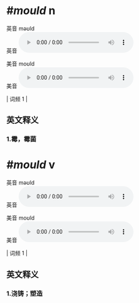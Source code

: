 # ***\#mould*** n
英音 məʊld  
英音
<audio src="./media/mould1.aac" controls="controls"></audio>

美音 moʊld  
美音
<audio src="./media/mould2.aac" controls="controls"></audio>



| 词频 1 |  

英文释义
---
### 1.**霉，霉菌**  


# ***\#mould*** v
英音 məʊld  
英音
<audio src="./media/mould1.aac" controls="controls"></audio>

美音 moʊld  
美音
<audio src="./media/mould2.aac" controls="controls"></audio>



| 词频 1 |  

英文释义
---
### 1.**浇铸；塑造**  


